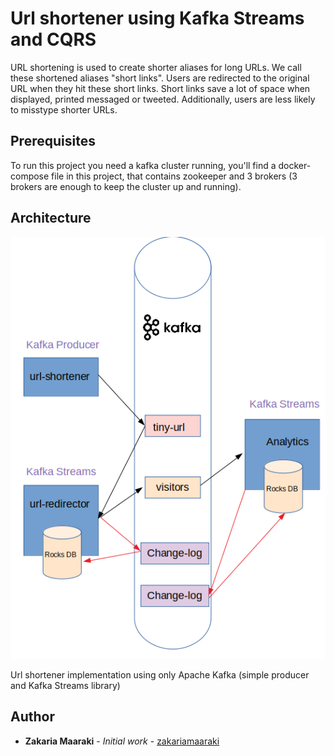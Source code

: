 # Url shortener using Kafka Streams and CQRS

URL shortening is used to create shorter aliases for long URLs. We call these shortened aliases "short links". Users are redirected to the original URL when they hit these short links. Short links save a lot of space when displayed, printed messaged or tweeted. Additionally, users are less likely to misstype shorter URLs.

## Prerequisites

To run this project you need a kafka cluster running, you'll find a docker-compose file in this project, that contains zookeeper and 3 brokers (3 brokers are enough to keep the cluster up and running).

## Architecture

![Alt text](./archi.png?raw=true "Architecture")

Url shortener implementation using only Apache Kafka (simple producer and Kafka Streams library)

## Author

- **Zakaria Maaraki** - _Initial work_ - [zakariamaaraki](https://github.com/zakariamaaraki)
